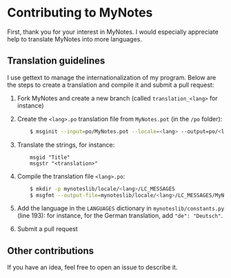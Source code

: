 # Contributing to MyNotes

First, thank you for your interest in MyNotes. I would especially
appreciate help to translate MyNotes into more languages.

## Translation guidelines

I use gettext to manage the internationalization of my program.
Below are the steps to create a translation and compile it and submit a pull request:

1. Fork MyNotes and create a new branch (called `translation_<lang>` for instance)

2. Create the `<lang>.po` translation file from `MyNotes.pot` (in the `/po` folder):

    ```bash
        $ msginit --input=po/MyNotes.pot --locale=<lang> --output=po/<lang>.po
    ```

3. Translate the strings, for instance:

    ```
        msgid "Title"
        msgstr "<translation>"
    ```

4. Compile the translation file `<lang>.po`:

    ```bash
        $ mkdir -p mynoteslib/locale/<lang>/LC_MESSAGES
        $ msgfmt --output-file=mynoteslib/locale/<lang>/LC_MESSAGES/MyNotes.mo po/<lang>.po
    ```

5. Add the language in the `LANGUAGES` dictionary in `mynoteslib/constants.py` (line 193):
   for instance, for the German translation, add `"de": "Deutsch"`.

6. Submit a pull request

## Other contributions

If you have an idea, feel free to open an issue to describe it.